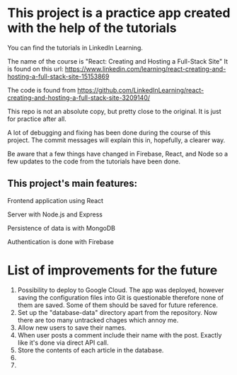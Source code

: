 # This project is a practice app created with the help of the tutorials

You can find the tutorials in LinkedIn Learning.

The name of the course is "React: Creating and Hosting a Full-Stack Site"
It is found on this url: https://www.linkedin.com/learning/react-creating-and-hosting-a-full-stack-site-15153869

The code is found from https://github.com/LinkedInLearning/react-creating-and-hosting-a-full-stack-site-3209140/

This repo is not an absolute copy, but pretty close to the original. It is just for practice after all.

A lot of debugging and fixing has been done during the course of this project. The commit messages will explain this in, hopefully, a clearer way.

Be aware that a few things have changed in Firebase, React, and Node so a few updates to the code from the tutorials have been done.

## This project's main features:

Frontend application using React 

Server with Node.js and Express

Persistence of data is with MongoDB

Authentication is done with Firebase

# List of improvements for the future

1. Possibility to deploy to Google Cloud. The app was deployed, however saving the configuration files into Git is questionable therefore none of them are saved. Some of them should be saved for future reference.
2. Set up the "database-data" directory apart from the repository. Now there are too many untracked chages which annoy me.
3. Allow new users to save their names.
4. When user posts a comment include their name with the post. Exactly like it's done via direct API call.
5. Store the contents of each article in the database.
6.
7.




